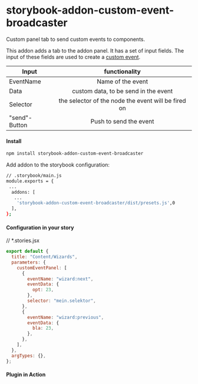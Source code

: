 # storybook-addon-custom-event-broadcaster

Custom panel tab to send custom events to components.

This addon adds a tab to the addon panel. It has a set of input fields. The input of these fields are used to create a [custom event](https://developer.mozilla.org/en-US/docs/Web/Events/Creating_and_triggering_events).

| Input         |                    functionality                    |
| ------------- | :-------------------------------------------------: |
| EventName     |                  Name of the event                  |
| Data          |        custom data, to be send in the event         |
| Selector      | the selector of the node the event will be fired on |
| "send"-Button |               Push to send the event                |

#### Install

```bash
npm install storybook-addon-custom-event-broadcaster
```

Add addon to the storybook configuration:

```bash
// .storybook/main.js
module.exports = {
 ...
  addons: [
   ...
    'storybook-addon-custom-event-broadcaster/dist/presets.js',0
  ],
};
```

#### Configuration in your story

// \*.stories.jsx

```js
export default {
  title: "Content/Wizards",
  parameters: {
    customEventPanel: [
      {
        eventName: "wizard:next",
        eventData: {
          opt: 23,
        },
        selector: "mein.selektor",
      },
      {
        eventName: "wizard:previous",
        eventData: {
          bla: 23,
        },
      },
    ],
  },
  argTypes: {},
};
```

#### Plugin in Action
